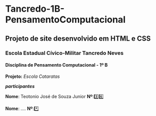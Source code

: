 # Tancredo-1B-PensamentoComputacional
## Projeto de site desenvolvido em HTML e CSS


### Escola Estadual Cívico-Militar Tancredo Neves

#### Disciplina de Pensamento Computacional - 1º B

**Projeto:** *Escola Cataratas*

***participantes***


**Nome**: Teotonio José de Souza Junior **Nº**:3️⃣6️⃣


**Nome**: ....                          **Nº**:*️⃣
